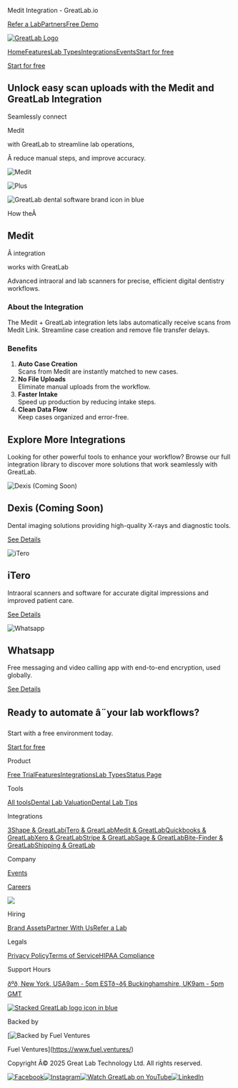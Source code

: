 Medit Integration - GreatLab.io  

[Refer a Lab](https://greatlab.io/partners#refer)[Partners](/partners)[Free Demo](/demo)

[![GreatLab Logo ](https://cdn.prod.website-files.com/6801077842ab14ccd131785e/68025cbee7580388a7215940_GreatLab-logo-horizontal-dark.webp)](/)

[Home](/)[Features](https://www.greatlab.io/#features)[Lab Types](https://www.greatlab.io/#labtypes)[Integrations](/integrations)[Events](/events)[Start for free](/demo)

[Start for free](/demo)

Unlock easy scan uploads with the Medit and GreatLab Integration
----------------------------------------------------------------

Seamlessly connect

Medit

with GreatLab to streamline lab operations,

Â reduce manual steps, and improve accuracy.

![Medit](https://cdn.prod.website-files.com/6801077942ab14ccd13178eb/680af22d9888cfa5ddb08072_Medit_GL.png)

![Plus](https://cdn.prod.website-files.com/6801077842ab14ccd131785e/6801077942ab14ccd13179db_plus%20(4).svg)

![GreatLab dental software brand icon in blue](https://cdn.prod.website-files.com/6801077842ab14ccd131785e/680b5d377c7b143b2e8e0e91_GreatLab%20Icon.webp)

How theÂ

Medit
-----

Â integration

works with GreatLab

Advanced intraoral and lab scanners for precise, efficient digital dentistry workflows.

### About the Integration

The Medit + GreatLab integration lets labs automatically receive scans from Medit Link. Streamline case creation and remove file transfer delays.

### Benefits

1. **Auto Case Creation**  
   Scans from Medit are instantly matched to new cases.
2. **No File Uploads**  
   Eliminate manual uploads from the workflow.
3. **Faster Intake**  
   Speed up production by reducing intake steps.
4. **Clean Data Flow**  
   Keep cases organized and error-free.

Explore More Integrations
-------------------------

Looking for other powerful tools to enhance your workflow? Browse our full integration library to discover more solutions that work seamlessly with GreatLab.

![Dexis (Coming Soon)](https://cdn.prod.website-files.com/6801077942ab14ccd13178eb/680af4ef6f7c83d1c4a31e6e_Dexis.png)

Dexis (Coming Soon)
-------------------

Dental imaging solutions providing high-quality X-rays and diagnostic tools.

[See Details](/integrations/dexis)

![iTero](https://cdn.prod.website-files.com/6801077942ab14ccd13178eb/680af089a99ea303c773f764_iTero_GL.png)

iTero
-----

Intraoral scanners and software for accurate digital impressions and improved patient care.

[See Details](/integrations/itero)

![Whatsapp](https://cdn.prod.website-files.com/6801077942ab14ccd13178eb/680af992f646ac1f49c9aa32_Whatsapp_GL.png)

Whatsapp
--------

Free messaging and video calling app with end-to-end encryption, used globally.

[See Details](/integrations/whatsapp)

Ready to automate â¨your lab workflows?
----------------------------------------

Start with a free environment today.

[Start for free](/demo)

Product

[Free Trial](/demo)[Features](https://greatlab.io/#features)[Integrations](/integrations)[Lab Types](https://greatlab.io/#labtypes)[Status Page](https://status.greatlab.io/)

Tools

[All tools](/tools)[Dental Lab Valuation](/tools/dental-lab-valuation-calculator)[Dental Lab Tips](https://www.dentallabtips.com/?utm_source=homepage&utm_medium=navigation&utm_id=greatlab-io)

Integrations

[3Shape & GreatLab](https://www.greatlab.io/integrations/3shape)[iTero & GreatLab](https://www.greatlab.io/integrations/itero)[Medit & GreatLab](https://www.greatlab.io/integrations/medit)[Quickbooks & GreatLab](https://www.greatlab.io/integrations/quickbooks)[Xero & GreatLab](https://www.greatlab.io/integrations/xero)[Stripe & GreatLab](https://www.greatlab.io/integrations/stripe)[Sage & GreatLab](https://www.greatlab.io/integrations/sage)[Bite-Finder & GreatLab](https://www.greatlab.io/integrations/bite-finder)[Shipping & GreatLab](https://www.greatlab.io/integrations/100-carriers)

Company

[Events](/events)

[Careers](/careers)

![](https://cdn.prod.website-files.com/6801077842ab14ccd131785e/6801077942ab14ccd13179dc_py-bce.svg)

Hiring

[Brand Assets](/assets)[Partner With Us](/partners)[Refer a Lab](https://greatlab.io/partners#refer)

Legals

[Privacy Policy](/privacy-policy)[Terms of Service](/terms)[HIPAA Compliance](/hipaa-compliance)

Support Hours

[ðºð¸ New York, USA](#)[9am - 5pm EST](#)[ð¬ð§ Buckinghamshire, UK](#)[9am - 5pm GMT](#)

[![Stacked GreatLab logo icon in blue](https://cdn.prod.website-files.com/6801077842ab14ccd131785e/68079b01388bb93d1ca2b803_Fuel%20Ventures%20Logo%201%20(1).webp)](/)

Backed by

[![Backed by Fuel Ventures](https://cdn.prod.website-files.com/6801077842ab14ccd131785e/68079b6245d1a3927e762872_Fuel%20Ventures%20Logo%201.webp)

Fuel Ventures](https://www.fuel.ventures/)

Copyright Â© 2025 Great Lab Technology Ltd. All rights reserved.

[![Facebook](https://cdn.prod.website-files.com/6801077842ab14ccd131785e/6801077942ab14ccd1317959_Social%20media%20logo%20(36).svg)](https://l.greatlab.io/facebook)[![Instagram](https://cdn.prod.website-files.com/6801077842ab14ccd131785e/6801077942ab14ccd131795b_Social%20media%20logo%20(37).svg)](https://l.greatlab.io/instagram)[![Watch GreatLab on YouTube](https://cdn.prod.website-files.com/6801077842ab14ccd131785e/680f36a9a73aee0647f48ea0_Youtube.webp)](https://l.greatlab.io/youtube)[![LinkedIn](https://cdn.prod.website-files.com/6801077842ab14ccd131785e/6801077942ab14ccd131795a_Social%20media%20logo%20(38).svg)](https://l.greatlab.io/linkedin)